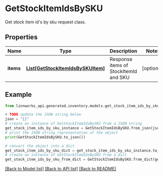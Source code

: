 # GetStockItemIdsBySKU

Get stock item id's by sku request class.

## Properties

Name | Type | Description | Notes
------------ | ------------- | ------------- | -------------
**items** | [**List[GetStockItemIdsBySKUItem]**](GetStockItemIdsBySKUItem.md) | Response items of StockItemId and SKU | [optional] 

## Example

```python
from linnworks_api.generated.inventory.models.get_stock_item_ids_by_sku import GetStockItemIdsBySKU

# TODO update the JSON string below
json = "{}"
# create an instance of GetStockItemIdsBySKU from a JSON string
get_stock_item_ids_by_sku_instance = GetStockItemIdsBySKU.from_json(json)
# print the JSON string representation of the object
print(GetStockItemIdsBySKU.to_json())

# convert the object into a dict
get_stock_item_ids_by_sku_dict = get_stock_item_ids_by_sku_instance.to_dict()
# create an instance of GetStockItemIdsBySKU from a dict
get_stock_item_ids_by_sku_from_dict = GetStockItemIdsBySKU.from_dict(get_stock_item_ids_by_sku_dict)
```
[[Back to Model list]](../README.md#documentation-for-models) [[Back to API list]](../README.md#documentation-for-api-endpoints) [[Back to README]](../README.md)


